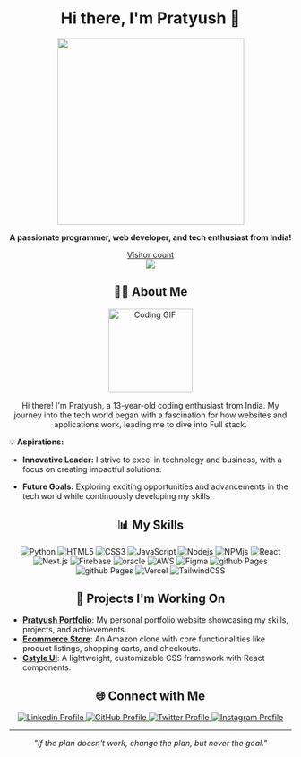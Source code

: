<h1 align="center">Hi there, I'm Pratyush 👋</h1>

<p align="center">
  <img src="https://media.giphy.com/media/QTfX9Ejfra3ZmNxh6B/giphy.gif" width="333">
</p>

<p align="center">
  <b>A passionate programmer, web developer, and tech enthusiast from India!</b>
</p>

<p align="center">
  <a href="https://github.com/pratyush0898">
    <p align="center"> 
  Visitor count<br>
  <img src="https://profile-counter.glitch.me/pratyush0898/count.svg" />
</p>
  </a>
  </a>
</p>

<h2 align="center">👨‍💻 About Me</h2>

<div align="center">
  <img src="https://media.giphy.com/media/3o7btPCcdNniyf0ArS/giphy.gif" width="150" alt="Coding GIF">
</div>

<p align="center">
  Hi there! I'm Pratyush, a 13-year-old coding enthusiast from India. My journey into the tech world began with a fascination for how websites and applications work, leading me to dive into Full stack.
</p>

<p align="center">

  💡 **Aspirations:** <br>

  - **Innovative Leader:** I strive to excel in technology and business, with a focus on creating impactful solutions. <br>

  - **Future Goals:** Exploring exciting opportunities and advancements in the tech world while continuously developing my skills.

</p>



<h2 align="center">📊 My Skills</h2>

<p align="center">

  <img src="https://img.shields.io/badge/python-3670A0?style=for-the-badge&logo=python&logoColor=ffdd54" alt="Python" />

  <img src="https://img.shields.io/badge/html5-%23E34F26.svg?style=for-the-badge&logo=html5&logoColor=white" alt="HTML5" />

  <img src="https://img.shields.io/badge/css3-%231572B6.svg?style=for-the-badge&logo=css3&logoColor=white" alt="CSS3" />

  <img src="https://img.shields.io/badge/javascript-%23323330.svg?style=for-the-badge&logo=javascript&logoColor=%23F7DF1E" alt="JavaScript" />

  <img src="https://img.shields.io/badge/Node%20js-339933?style=for-the-badge&logo=nodedotjs&logoColor=white" alt="Nodejs" />

  <img src="https://img.shields.io/badge/npm-CB3837?style=for-the-badge&logo=npm&logoColor=white" alt="NPMjs" />

  <img src="https://img.shields.io/badge/react-%2320232a.svg?style=for-the-badge&logo=react&logoColor=%2361DAFB" alt="React" />


  <img src="https://img.shields.io/badge/Next-black?style=for-the-badge&logo=next.js&logoColor=white" alt="Next.js" />

  <img src="https://img.shields.io/badge/firebase-ffca28?style=for-the-badge&logo=firebase&logoColor=blac" alt="Firebase" />

  <img src="https://img.shields.io/badge/Oracle-F80000?style=for-the-badge&logo=oracle&logoColor=black" alt="oracle" />

  <img src="https://img.shields.io/badge/Amazon_AWS-FF9900?style=for-the-badge&logo=amazonaws&logoColor=white" alt="AWS" />

  <img src="https://img.shields.io/badge/Figma-F24E1E?style=for-the-badge&logo=figma&logoColor=white" alt="Figma" />

  <img src="https://img.shields.io/badge/GitHub%20Pages-222222?style=for-the-badge&logo=GitHub%20Pages&logoColor=white" alt="github Pages" />

  <img src="https://img.shields.io/badge/Netlify-00C7B7?style=for-the-badge&logo=netlify&logoColor=white" alt="github Pages" />

  <img src="https://img.shields.io/badge/Vercel-000000?style=for-the-badge&logo=vercel&logoColor=white" alt="Vercel" />

  <img src="https://img.shields.io/badge/tailwindcss-%2338B2AC.svg?style=for-the-badge&logo=tailwind-css&logoColor=white" alt="TailwindCSS" />

</p>



<h2 align="center">🔭 Projects I'm Working On</h2>

- **[Pratyush Portfolio](https://github.com/pratyush0898/pratyush-portfolio)**: My personal portfolio website showcasing my skills, projects, and achievements.
- **[Ecommerce Store](https://github.com/pratyush0898/Ecommerce-store)**: An Amazon clone with core functionalities like product listings, shopping carts, and checkouts.
- **[Cstyle UI](https://github.com/pratyush0898/cstyle-ui)**: A lightweight, customizable CSS framework with React components.

<h2 align="center">🌐 Connect with Me</h2>

<p align="center">
  <a href="https://www.linkedin.com/in/pratyush-kumar-751a1229b">
    <img src="https://img.shields.io/badge/LinkedIn-0077B5?style=for-the-badge&logo=linkedin&logoColor=white" alt="Linkedin Profile" />
  </a>
  <a href="https://github.com/pratyush0898">
    <img src="https://img.shields.io/badge/GitHub-100000?style=for-the-badge&logo=github&logoColor=white" alt="GitHub Profile" />
  </a>
  <a href="https://x.com/nvmPratyush">
    <img src="https://img.shields.io/badge/X-000000?style=for-the-badge&logo=x&logoColor=white" alt="Twitter Profile" />
  </a>
  <a href="https://www.instagram.com/nvm_partyush/">
    <img src="https://img.shields.io/badge/Instagram-E4405F?style=for-the-badge&logo=instagram&logoColor=white" alt="Instagram Profile" />
  </a>
</p>

---

<p align="center">
  <i>"If the plan doesn't work, change the plan, but never the goal."</i>
</p>
